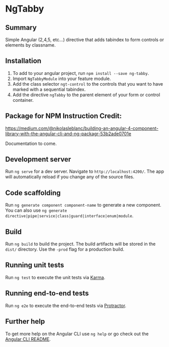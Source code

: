 # NgTabby

## Summary
Simple Angular (2,4,5, etc...) directive that adds tabindex to form controls or elements by classname.

## Installation
1. To add to your angular project, run `npm install --save ng-tabby`.
2. Import `NgTabbyModule` into your feature module.
3. Add the class selector `ngt-control` to the controls that you want to have marked with a sequential tabindex.
4. Add the directive `ngTabby` to the parent element of your form or control container.

## Package for NPM Instruction Credit:
https://medium.com/@nikolasleblanc/building-an-angular-4-component-library-with-the-angular-cli-and-ng-packagr-53b2ade0701e

Documentation to come.

## Development server

Run `ng serve` for a dev server. Navigate to `http://localhost:4200/`. The app will automatically reload if you change any of the source files.

## Code scaffolding

Run `ng generate component component-name` to generate a new component. You can also use `ng generate directive|pipe|service|class|guard|interface|enum|module`.

## Build

Run `ng build` to build the project. The build artifacts will be stored in the `dist/` directory. Use the `-prod` flag for a production build.

## Running unit tests

Run `ng test` to execute the unit tests via [Karma](https://karma-runner.github.io).

## Running end-to-end tests

Run `ng e2e` to execute the end-to-end tests via [Protractor](http://www.protractortest.org/).

## Further help

To get more help on the Angular CLI use `ng help` or go check out the [Angular CLI README](https://github.com/angular/angular-cli/blob/master/README.md).
